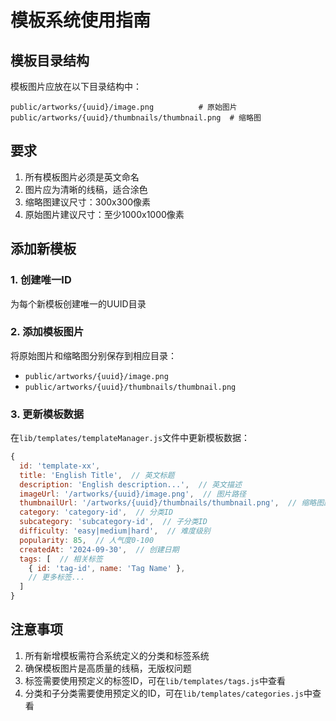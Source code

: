 # 模板系统使用指南

## 模板目录结构

模板图片应放在以下目录结构中：

```
public/artworks/{uuid}/image.png          # 原始图片
public/artworks/{uuid}/thumbnails/thumbnail.png  # 缩略图
```

## 要求

1. 所有模板图片必须是英文命名
2. 图片应为清晰的线稿，适合涂色
3. 缩略图建议尺寸：300x300像素
4. 原始图片建议尺寸：至少1000x1000像素

## 添加新模板

### 1. 创建唯一ID

为每个新模板创建唯一的UUID目录

### 2. 添加模板图片

将原始图片和缩略图分别保存到相应目录：
- `public/artworks/{uuid}/image.png`
- `public/artworks/{uuid}/thumbnails/thumbnail.png`

### 3. 更新模板数据

在`lib/templates/templateManager.js`文件中更新模板数据：

```javascript
{
  id: 'template-xx',
  title: 'English Title',  // 英文标题
  description: 'English description...',  // 英文描述
  imageUrl: '/artworks/{uuid}/image.png',  // 图片路径
  thumbnailUrl: '/artworks/{uuid}/thumbnails/thumbnail.png',  // 缩略图路径
  category: 'category-id',  // 分类ID
  subcategory: 'subcategory-id',  // 子分类ID
  difficulty: 'easy|medium|hard',  // 难度级别
  popularity: 85,  // 人气度0-100
  createdAt: '2024-09-30',  // 创建日期
  tags: [  // 相关标签
    { id: 'tag-id', name: 'Tag Name' },
    // 更多标签...
  ]
}
```

## 注意事项

1. 所有新增模板需符合系统定义的分类和标签系统
2. 确保模板图片是高质量的线稿，无版权问题
3. 标签需要使用预定义的标签ID，可在`lib/templates/tags.js`中查看
4. 分类和子分类需要使用预定义的ID，可在`lib/templates/categories.js`中查看 